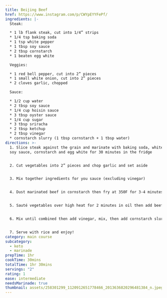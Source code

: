 ```yaml
---
title: Beijing Beef
href: https://www.instagram.com/p/CWYpEYYFePf/
ingredients: |-
  Steak:

  * 1 lb flank steak, cut into 1/4” strips
  * 1/4 tsp baking soda
  * 1 tsp white pepper
  * 1 tbsp soy sauce
  * 2 tbsp cornstarch
  * 1 beaten egg white

  Veggies:

  * 1 red bell pepper, cut into 2” pieces
  * 1 small white onion, cut into 2” pieces
  * 2 cloves garlic, chopped

  Sauce:

  * 1/2 cup water
  * 2 tbsp soy sauce
  * 1/4 cup hoisin sauce
  * 3 tbsp oyster sauce
  * 1/4 cup sugar
  * 3 tbsp sriracha
  * 2 tbsp ketchup
  * 2 tbsp vinegar
  * cornstarch slurry (1 tbsp cornstarch + 1 tbsp water)
directions: >-
  1. Slice steak against the grain and marinate with baking soda, white pepper,
  soy sauce, cornstarch and egg white for 30 minutes in the fridge


  2. Cut vegetables into 2” pieces and chop garlic and set aside


  3. Mix together ingredients for you sauce (excluding vinegar)


  4. Dust marinated beef in cornstarch then fry at 350F for 3-4 minutes or until golden brown


  5. Sauté vegetables over high heat for 2 minutes in oil then add beef and sauce


  6. Mix until combined then add vinegar, mix, then add cornstarch slurry


  7. Serve with rice and enjoy!
category: main course
subcategory:
  - keto
  - marinade
prepTime: 1hr
cookTime: 30mins
totalTime: 1hr 30mins
servings: "2"
rating: 1
ease: intermediate
needsMarinade: true
thumbnail: assets/258301299_1120912651778466_2013636820296481384_n.jpeg
---
```

